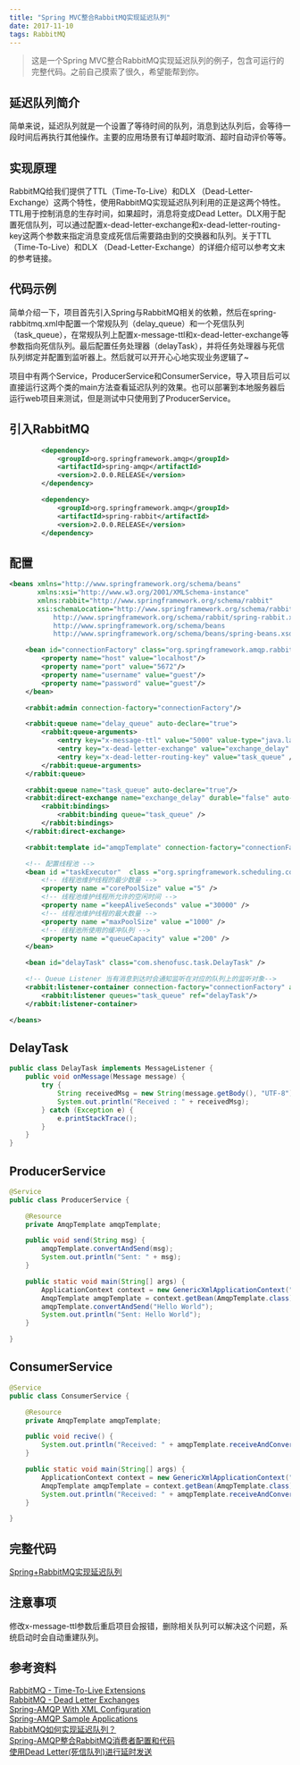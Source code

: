 ```yaml
---
title: "Spring MVC整合RabbitMQ实现延迟队列"
date: 2017-11-10
tags: RabbitMQ
---
```


> 这是一个Spring MVC整合RabbitMQ实现延迟队列的例子，包含可运行的完整代码。之前自己摸索了很久，希望能帮到你。

<!-- more -->

## 延迟队列简介
简单来说，延迟队列就是一个设置了等待时间的队列，消息到达队列后，会等待一段时间后再执行其他操作。主要的应用场景有订单超时取消、超时自动评价等等。

## 实现原理
RabbitMQ给我们提供了TTL（Time-To-Live）和DLX （Dead-Letter-Exchange）这两个特性，使用RabbitMQ实现延迟队列利用的正是这两个特性。TTL用于控制消息的生存时间，如果超时，消息将变成Dead Letter。DLX用于配置死信队列，可以通过配置x-dead-letter-exchange和x-dead-letter-routing-key这两个参数来指定消息变成死信后需要路由到的交换器和队列。关于TTL（Time-To-Live）和DLX （Dead-Letter-Exchange）的详细介绍可以参考文末的参考链接。

## 代码示例
简单介绍一下，项目首先引入Spring与RabbitMQ相关的依赖，然后在spring-rabbitmq.xml中配置一个常规队列（delay_queue）和一个死信队列（task_queue），在常规队列上配置x-message-ttl和x-dead-letter-exchange等参数指向死信队列。最后配置任务处理器（delayTask），并将任务处理器与死信队列绑定并配置到监听器上。然后就可以开开心心地实现业务逻辑了~

项目中有两个Service，ProducerService和ConsumerService，导入项目后可以直接运行这两个类的main方法查看延迟队列的效果。也可以部署到本地服务器后运行web项目来测试，但是测试中只使用到了ProducerService。

## 引入RabbitMQ
```xml
        <dependency>
            <groupId>org.springframework.amqp</groupId>
            <artifactId>spring-amqp</artifactId>
            <version>2.0.0.RELEASE</version>
        </dependency>

        <dependency>
            <groupId>org.springframework.amqp</groupId>
            <artifactId>spring-rabbit</artifactId>
            <version>2.0.0.RELEASE</version>
        </dependency>
```

## 配置
```xml
<beans xmlns="http://www.springframework.org/schema/beans"
       xmlns:xsi="http://www.w3.org/2001/XMLSchema-instance"
       xmlns:rabbit="http://www.springframework.org/schema/rabbit"
       xsi:schemaLocation="http://www.springframework.org/schema/rabbit
           http://www.springframework.org/schema/rabbit/spring-rabbit.xsd
           http://www.springframework.org/schema/beans
           http://www.springframework.org/schema/beans/spring-beans.xsd">

    <bean id="connectionFactory" class="org.springframework.amqp.rabbit.connection.CachingConnectionFactory">
        <property name="host" value="localhost"/>
        <property name="port" value="5672"/>
        <property name="username" value="guest"/>
        <property name="password" value="guest"/>
    </bean>

    <rabbit:admin connection-factory="connectionFactory"/>

    <rabbit:queue name="delay_queue" auto-declare="true">
        <rabbit:queue-arguments>
            <entry key="x-message-ttl" value="5000" value-type="java.lang.Long" />
            <entry key="x-dead-letter-exchange" value="exchange_delay" />
            <entry key="x-dead-letter-routing-key" value="task_queue" />
        </rabbit:queue-arguments>
    </rabbit:queue>

    <rabbit:queue name="task_queue" auto-declare="true"/>
    <rabbit:direct-exchange name="exchange_delay" durable="false" auto-delete="false" id="exchange_delay">
        <rabbit:bindings>
            <rabbit:binding queue="task_queue" />
        </rabbit:bindings>
    </rabbit:direct-exchange>

    <rabbit:template id="amqpTemplate" connection-factory="connectionFactory" queue="delay_queue" routing-key="delay_queue"/>

    <!-- 配置线程池 -->
    <bean id ="taskExecutor"  class ="org.springframework.scheduling.concurrent.ThreadPoolTaskExecutor" >
        <!-- 线程池维护线程的最少数量 -->
        <property name ="corePoolSize" value ="5" />
        <!-- 线程池维护线程所允许的空闲时间 -->
        <property name ="keepAliveSeconds" value ="30000" />
        <!-- 线程池维护线程的最大数量 -->
        <property name ="maxPoolSize" value ="1000" />
        <!-- 线程池所使用的缓冲队列 -->
        <property name ="queueCapacity" value ="200" />
    </bean>

    <bean id="delayTask" class="com.shenofusc.task.DelayTask" />

    <!-- Queue Listener 当有消息到达时会通知监听在对应的队列上的监听对象-->
    <rabbit:listener-container connection-factory="connectionFactory" acknowledge="auto" task-executor="taskExecutor">
        <rabbit:listener queues="task_queue" ref="delayTask"/>
    </rabbit:listener-container>

</beans>
```

## DelayTask
```java
public class DelayTask implements MessageListener {
    public void onMessage(Message message) {
        try {
            String receivedMsg = new String(message.getBody(), "UTF-8");
            System.out.println("Received : " + receivedMsg);
        } catch (Exception e) {
            e.printStackTrace();
        }
    }
}
```

## ProducerService
```java
@Service
public class ProducerService {

    @Resource
    private AmqpTemplate amqpTemplate;

    public void send(String msg) {
        amqpTemplate.convertAndSend(msg);
        System.out.println("Sent: " + msg);
    }

    public static void main(String[] args) {
        ApplicationContext context = new GenericXmlApplicationContext("classpath:/spring-rabbitmq.xml");
        AmqpTemplate amqpTemplate = context.getBean(AmqpTemplate.class);
        amqpTemplate.convertAndSend("Hello World");
        System.out.println("Sent: Hello World");
    }

}
```

## ConsumerService
```java
@Service
public class ConsumerService {

	@Resource
	private AmqpTemplate amqpTemplate;

	public void recive() {
		System.out.println("Received: " + amqpTemplate.receiveAndConvert());
	}

    public static void main(String[] args) {
		ApplicationContext context = new GenericXmlApplicationContext("classpath:/spring-rabbitmq.xml");
		AmqpTemplate amqpTemplate = context.getBean(AmqpTemplate.class);
		System.out.println("Received: " + amqpTemplate.receiveAndConvert());
	}

}
```

## 完整代码
[Spring+RabbitMQ实现延迟队列](https://github.com/shenofusc/spring-rabbitmq-delay-queue)

## 注意事项
修改x-message-ttl参数后重启项目会报错，删除相关队列可以解决这个问题，系统启动时会自动重建队列。

## 参考资料
[RabbitMQ - Time-To-Live Extensions](https://www.rabbitmq.com/ttl.html)  
[RabbitMQ - Dead Letter Exchanges](https://www.rabbitmq.com/dlx.html)  
[Spring-AMQP With XML Configuration](https://docs.spring.io/spring-amqp/docs/2.0.0.RELEASE/reference/html/_introduction.html#_with_xml_configuration)  
[Spring-AMQP Sample Applications](https://docs.spring.io/spring-amqp/docs/2.0.0.RELEASE/reference/html/_reference.html#sample-apps)  
[RabbitMQ如何实现延迟队列？](http://blog.csdn.net/u013256816/article/details/55106401)  
[Spring-AMQP整合RabbitMQ消费者配置和代码](https://my.oschina.net/91jason/blog/488126)  
[使用Dead Letter(死信队列)进行延时发送](http://blog.csdn.net/qq315737546/article/details/66475743)  